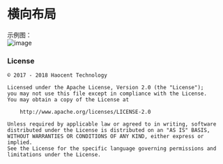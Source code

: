 # 横向布局

示例图：
</br>![image](https://github.com/cnwutianhao/RecyclerView/blob/master/screenshots/%E6%A8%AA%E5%90%91%E5%B8%83%E5%B1%80.gif)

### License
```
© 2017 - 2018 Haocent Technology

Licensed under the Apache License, Version 2.0 (the "License");
you may not use this file except in compliance with the License.
You may obtain a copy of the License at

    http://www.apache.org/licenses/LICENSE-2.0

Unless required by applicable law or agreed to in writing, software
distributed under the License is distributed on an "AS IS" BASIS,
WITHOUT WARRANTIES OR CONDITIONS OF ANY KIND, either express or implied.
See the License for the specific language governing permissions and
limitations under the License.
```
